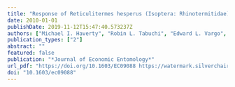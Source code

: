 ```yaml
---
title: "Response of Reticulitermes hesperus (Isoptera: Rhinotermitidae) colonies to baiting with lufenuron in northern California"
date: 2010-01-01
publishDate: 2019-11-12T15:47:40.573237Z
authors: ["Michael I. Haverty", "Robin L. Tabuchi", "Edward L. Vargo", "David L. Cox", "Lori J. Nelson", "Vernard R. Lewis"]
publication_types: ["2"]
abstract: ""
featured: false
publication: "*Journal of Economic Entomology*"
url_pdf: "https://doi.org/10.1603/EC09088 https://watermark.silverchair.com/jee103-0770.pdf?token=AQECAHi208BE49Ooan9kkhW_Ercy7Dm3ZL_9Cf3qfKAc485ysgAAAm0wggJpBgkqhkiG9w0BBwagggJaMIICVgIBADCCAk8GCSqGSIb3DQEHATAeBglghkgBZQMEAS4wEQQMTpdNH0_LYB1OJFfbAgEQgIICIFu7NwwckCl5eAdFjx2kIfZWkuPVMiv6AL6XEicDNt-lDR7Fcyy8RsK_xXvuAioi4Jwz58e6k1CuenFKKh66l5YfFV8OUcAyKxrT1r6H8no05O4bNl6M8WIqkbBfHo0D8jsffOk6ZEK5BdchN6_X67e83DJoinPxN5yArQG12FXWF9hVTTqZj_0OFu7Xth7pGMF_AVgjxV8An_du7fslq3WcUlIuhdwua255RDSGmD5iFlmRx4ExFJ2i54wCs8nMLZ7eHRM5D-x5Aad0iCV4SCqwxnXZOZ3z27mqvElDKtYpCvu5_5sAnK4ZTCn9wGlRWsSRj361EJeb6s2NYJ8wRfxi_JiEfYT4lGS8yy6r1HWUeFfHSN3LFcJLqddKyP1YPdw8E6-eQPuiiHkoKTH1L4Th8Ngtb1Qis0cwRID5frUxOuTjgaucgOa2WXLffTmeEBUCfB1kHSnDkJJuYOT8tesXzAq4I7Ap-7QqfHD2UkQK6A8L5bwvt5ilSpsxI2H9RBOsDTtd5AJNgl01_KCYo3dgrQBuZ-QDNFhQIrfpCB1ovdCIbuuXlsVC-NUH7D4uQZIO6zPu_xf04yqTcgSOb52ddgDqO6rKqeaPRZZftKQD_8cY48_ywH8pHe4izjhA9eW-fuZBIOAtcYQ-XqxUJOwiST_fcjkmwEqZZ5EQfl6J-CXZQoNMHJyAnjimeBxNZfs5gF54GvESPo1wbp9z0ZE"
doi: "10.1603/ec09088"
---
```



